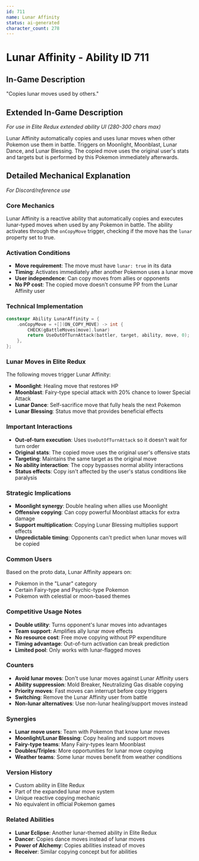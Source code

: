 ```yaml
---
id: 711
name: Lunar Affinity
status: ai-generated
character_count: 278
---
```


# Lunar Affinity - Ability ID 711

## In-Game Description
"Copies lunar moves used by others."

## Extended In-Game Description
*For use in Elite Redux extended ability UI (280-300 chars max)*

Lunar Affinity automatically copies and uses lunar moves when other Pokemon use them in battle. Triggers on Moonlight, Moonblast, Lunar Dance, and Lunar Blessing. The copied move uses the original user's stats and targets but is performed by this Pokemon immediately afterwards.

## Detailed Mechanical Explanation
*For Discord/reference use*

### Core Mechanics
Lunar Affinity is a reactive ability that automatically copies and executes lunar-typed moves when used by any Pokemon in battle. The ability activates through the `onCopyMove` trigger, checking if the move has the `lunar` property set to true.

### Activation Conditions
- **Move requirement**: The move must have `lunar: true` in its data
- **Timing**: Activates immediately after another Pokemon uses a lunar move
- **User independence**: Can copy moves from allies or opponents
- **No PP cost**: The copied move doesn't consume PP from the Lunar Affinity user

### Technical Implementation
```c
constexpr Ability LunarAffinity = {
    .onCopyMove = +[](ON_COPY_MOVE) -> int {
        CHECK(gBattleMoves[move].lunar)
        return UseOutOfTurnAttack(battler, target, ability, move, 0);
    },
};
```

### Lunar Moves in Elite Redux
The following moves trigger Lunar Affinity:
- **Moonlight**: Healing move that restores HP
- **Moonblast**: Fairy-type special attack with 20% chance to lower Special Attack
- **Lunar Dance**: Self-sacrifice move that fully heals the next Pokemon
- **Lunar Blessing**: Status move that provides beneficial effects

### Important Interactions
- **Out-of-turn execution**: Uses `UseOutOfTurnAttack` so it doesn't wait for turn order
- **Original stats**: The copied move uses the original user's offensive stats
- **Targeting**: Maintains the same target as the original move
- **No ability interaction**: The copy bypasses normal ability interactions
- **Status effects**: Copy isn't affected by the user's status conditions like paralysis

### Strategic Implications
- **Moonlight synergy**: Double healing when allies use Moonlight
- **Offensive copying**: Can copy powerful Moonblast attacks for extra damage
- **Support multiplication**: Copying Lunar Blessing multiplies support effects
- **Unpredictable timing**: Opponents can't predict when lunar moves will be copied

### Common Users
Based on the proto data, Lunar Affinity appears on:
- Pokemon in the "Lunar" category
- Certain Fairy-type and Psychic-type Pokemon
- Pokemon with celestial or moon-based themes

### Competitive Usage Notes
- **Double utility**: Turns opponent's lunar moves into advantages
- **Team support**: Amplifies ally lunar move effects
- **No resource cost**: Free move copying without PP expenditure
- **Timing advantage**: Out-of-turn activation can break prediction
- **Limited pool**: Only works with lunar-flagged moves

### Counters
- **Avoid lunar moves**: Don't use lunar moves against Lunar Affinity users
- **Ability suppression**: Mold Breaker, Neutralizing Gas disable copying
- **Priority moves**: Fast moves can interrupt before copy triggers
- **Switching**: Remove the Lunar Affinity user from battle
- **Non-lunar alternatives**: Use non-lunar healing/support moves instead

### Synergies
- **Lunar move users**: Team with Pokemon that know lunar moves
- **Moonlight/Lunar Blessing**: Copy healing and support moves
- **Fairy-type teams**: Many Fairy-types learn Moonblast
- **Doubles/Triples**: More opportunities for lunar move copying
- **Weather teams**: Some lunar moves benefit from weather conditions

### Version History
- Custom ability in Elite Redux
- Part of the expanded lunar move system
- Unique reactive copying mechanic
- No equivalent in official Pokemon games

### Related Abilities
- **Lunar Eclipse**: Another lunar-themed ability in Elite Redux
- **Dancer**: Copies dance moves instead of lunar moves
- **Power of Alchemy**: Copies abilities instead of moves
- **Receiver**: Similar copying concept but for abilities